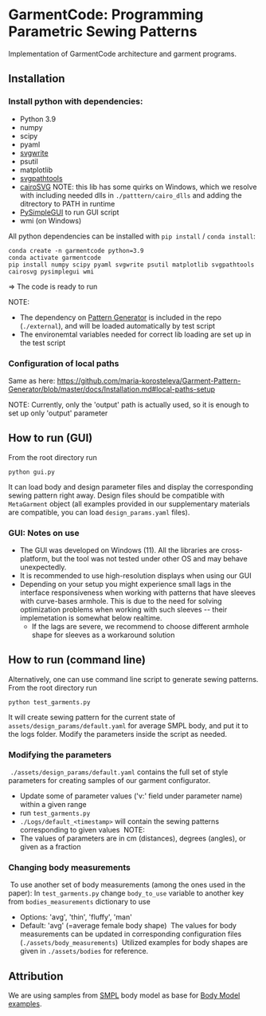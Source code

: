 
# GarmentCode: Programming Parametric Sewing Patterns

Implementation of GarmentCode architecture and garment programs.

## Installation

### Install python with dependencies:

* Python 3.9
* numpy
* scipy
* pyaml
* [svgwrite](https://pypi.org/project/svgwrite/)
* psutil
* matplotlib
* [svgpathtools](https://github.com/mathandy/svgpathtools)
* [cairoSVG](https://cairosvg.org/)
    NOTE: this lib has some quirks on Windows, which we resolve with including needed dlls in `./patttern/cairo_dlls` and adding the ditrectory to PATH in runtime
* [PySimpleGUI](https://github.com/PySimpleGUI/PySimpleGUI) to run GUI script
* wmi (on Windows)

All python dependencies can be installed with `pip install` / `conda install`:

```
conda create -n garmentcode python=3.9
conda activate garmentcode
pip install numpy scipy pyaml svgwrite psutil matplotlib svgpathtools cairosvg pysimplegui wmi
```

=> The code is ready to run

NOTE: 
* The dependency on [Pattern Generator](https://github.com/maria-korosteleva/Garment-Pattern-Generator) is included in the repo (`./external`), and will be loaded automatically by test script
* The environemtal variables needed for correct lib loading are set up in the test script

### Configuration of local paths

Same as here: https://github.com/maria-korosteleva/Garment-Pattern-Generator/blob/master/docs/Installation.md#local-paths-setup

NOTE: Currently, only the 'output' path is actually used, so it is enough to set up only 'output' parameter


## How to run (GUI)

From the root directory run
```
python gui.py
```

It can load body and design parameter files and display the corresponding sewing pattern right away.
Design files should be compatible with `MetaGarment` object (all examples provided in our supplementary materials are compatible, you can load `design_params.yaml` files).

### GUI: Notes on use

* The GUI was developed on Windows (11). All the libraries are cross-platform, but the tool was not tested under other OS and may behave unexpectedly.
* It is recommended to use high-resolution displays when using our GUI 
* Depending on your setup you might experience small lags in the interface responsiveness when working with patterns that have sleeves with curve-bases armhole. This is due to the need for solving optimization problems when working with such sleeves -- their implemetation is somewhat below realtime. 
    * If the lags are severe, we recommend to choose different armhole shape for sleeves as a workaround solution 

## How to run (command line)

Alternatively, one can use command line script to generate sewing patterns. From the root directory run
```
python test_garments.py
```

It will create sewing pattern for the current state of `assets/design_params/default.yaml` for average SMPL body, and put it to the logs folder. Modify the parameters inside the script as needed.


### Modifying the parameters
​
`./assets/design_params/default.yaml` contains the full set of style parameters for creating samples of our garment configurator.
​
* Update some of parameter values ('v:' field under parameter name) within a given range 
* run `test_garments.py` 
* `./Logs/default_<timestamp>` will contain the sewing patterns corresponding to given values
​
NOTE:
* The values of parameters are in cm (distances), degrees (angles), or given as a fraction
​
### Changing body measurements
​
To use another set of body measurements (among the ones used in the paper): 
 In `test_garments.py` change `body_to_use` variable to another key from `bodies_measurements` dictionary to use 
​
 * Options: 'avg', 'thin', 'fluffy', 'man'
 * Default: 'avg'  (=average female body shape)
​
The values for body measurements can be updated in corresponding configuration files (`./assets/body_measurements`)
​
Utilized examples for body shapes are given in `./assets/bodies` for reference.
## Attribution
We are using samples from [SMPL](https://smpl.is.tue.mpg.de/) body model as base for [Body Model examples](assets/Bodies). 
